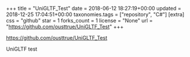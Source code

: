 +++
title = "UniGLTF_Test"
date = 2018-06-12 18:27:19+00:00
updated = 2018-12-25 17:04:51+00:00
taxonomies.tags = ["repository", "C#"]
[extra]
css = "github"
star = 1
forks_count = 1
license = "None"
url = "https://github.com/ousttrue/UniGLTF_Test"
+++

<https://github.com/ousttrue/UniGLTF_Test>

UniGLTF test

